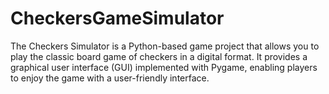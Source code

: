 # CheckersGameSimulator
The Checkers Simulator is a Python-based game project that allows you to play the classic board game of checkers in a digital format. It provides a graphical user interface (GUI) implemented with Pygame, enabling players to enjoy the game with a user-friendly interface.